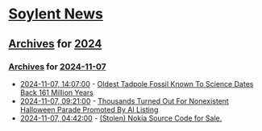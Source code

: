 # [Soylent News](../../../README.md)

## [Archives](../../index.md) for [2024](../index.md)

### [Archives](../../index.md) for [2024-11-07](index.md)

* [2024-11-07, 14:07:00](https://soylentnews.org/article.pl?sid=24/11/06/1230212&from=rss) - [Oldest Tadpole Fossil Known To Science Dates Back 161 Million Years](https://soylentnews.org/article.pl?sid=24/11/06/1230212&from=rss)
* [2024-11-07, 09:21:00](https://soylentnews.org/article.pl?sid=24/11/05/1951213&from=rss) - [Thousands Turned Out For Nonexistent Halloween Parade Promoted By AI Listing](https://soylentnews.org/article.pl?sid=24/11/05/1951213&from=rss)
* [2024-11-07, 04:42:00](https://soylentnews.org/article.pl?sid=24/11/05/1943223&from=rss) - [(Stolen) Nokia Source Code for Sale.](https://soylentnews.org/article.pl?sid=24/11/05/1943223&from=rss)
